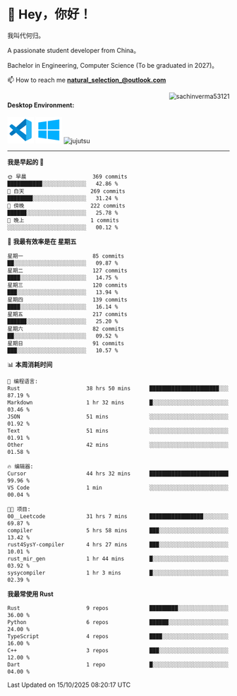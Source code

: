 # 👋 Hey，你好！

我叫代何归。

A passionate student developer from China。

Bachelor in Engineering, Computer Science (To be graduated in 2027)。

📫 How to reach me **natural_selection_@outlook.com**

<div style="display: flex; justify-content: space-between; align-items: flex-start;">
  <div>
    <h4>Desktop Environment: </h4>
    <span>
      <img style="margin: auto;" src="https://raw.githubusercontent.com/sachinverma53121/sachinverma53121/master/icons/vsc.png" alt=vs width="60" height="60"/>
      <img style="margin: auto;" src="https://raw.githubusercontent.com/sachinverma53121/sachinverma53121/master/icons/win10.png" alt=windows10 width="60" height="60"/>
      <img style="margin: auto;" src="https://img2023.cnblogs.com/blog/3292968/202505/3292968-20250515084111916-1835883071.png" alt=jujutsu width="60" height="60"/>
    </span>
  </div>
  <div>
    <img style="margin: auto;" src=https://github-readme-stats.vercel.app/api?username=Natural-selection1&show_icons=true alt=sachinverma53121 />
  </div>
</div>

---

<!--START_SECTION:waka-->
**我是早起的 🐤** 

```text
🌞 早晨                     369 commits         ███████████░░░░░░░░░░░░░░   42.86 % 
🌆 白天                     269 commits         ████████░░░░░░░░░░░░░░░░░   31.24 % 
🌃 傍晚                     222 commits         ██████░░░░░░░░░░░░░░░░░░░   25.78 % 
🌙 晚上                     1 commits           ░░░░░░░░░░░░░░░░░░░░░░░░░   00.12 % 
```
📅 **我最有效率是在 星期五** 

```text
星期一                      85 commits          ██░░░░░░░░░░░░░░░░░░░░░░░   09.87 % 
星期二                      127 commits         ████░░░░░░░░░░░░░░░░░░░░░   14.75 % 
星期三                      120 commits         ███░░░░░░░░░░░░░░░░░░░░░░   13.94 % 
星期四                      139 commits         ████░░░░░░░░░░░░░░░░░░░░░   16.14 % 
星期五                      217 commits         ██████░░░░░░░░░░░░░░░░░░░   25.20 % 
星期六                      82 commits          ██░░░░░░░░░░░░░░░░░░░░░░░   09.52 % 
星期日                      91 commits          ███░░░░░░░░░░░░░░░░░░░░░░   10.57 % 
```


📊 **本周消耗时间** 

```text
💬 编程语言: 
Rust                     38 hrs 50 mins      ██████████████████████░░░   87.19 % 
Markdown                 1 hr 32 mins        █░░░░░░░░░░░░░░░░░░░░░░░░   03.46 % 
JSON                     51 mins             ░░░░░░░░░░░░░░░░░░░░░░░░░   01.92 % 
Text                     51 mins             ░░░░░░░░░░░░░░░░░░░░░░░░░   01.91 % 
Other                    42 mins             ░░░░░░░░░░░░░░░░░░░░░░░░░   01.58 % 

🔥 编辑器: 
Cursor                   44 hrs 32 mins      █████████████████████████   99.96 % 
VS Code                  1 min               ░░░░░░░░░░░░░░░░░░░░░░░░░   00.04 % 

🐱‍💻 项目: 
00__Leetcode             31 hrs 7 mins       █████████████████░░░░░░░░   69.87 % 
compiler                 5 hrs 58 mins       ███░░░░░░░░░░░░░░░░░░░░░░   13.42 % 
rust4SysY-compiler       4 hrs 27 mins       ███░░░░░░░░░░░░░░░░░░░░░░   10.01 % 
rust_mir_gen             1 hr 44 mins        █░░░░░░░░░░░░░░░░░░░░░░░░   03.92 % 
sysycompiler             1 hr 3 mins         █░░░░░░░░░░░░░░░░░░░░░░░░   02.39 % 
```

**我最常使用 Rust** 

```text
Rust                     9 repos             █████████░░░░░░░░░░░░░░░░   36.00 % 
Python                   6 repos             ██████░░░░░░░░░░░░░░░░░░░   24.00 % 
TypeScript               4 repos             ████░░░░░░░░░░░░░░░░░░░░░   16.00 % 
C++                      3 repos             ███░░░░░░░░░░░░░░░░░░░░░░   12.00 % 
Dart                     1 repo              █░░░░░░░░░░░░░░░░░░░░░░░░   04.00 % 
```




 Last Updated on 15/10/2025 08:20:17 UTC
<!--END_SECTION:waka-->
